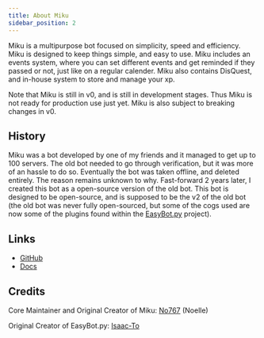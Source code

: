 ```yaml
---
title: About Miku
sidebar_position: 2
---
```


Miku is a multipurpose bot focused on simplicity, speed and efficiency.  Miku is designed to keep things simple, and easy to use. Miku includes an events system, where you can set different events and get reminded if they passed or not, just like on a regular calender. Miku also contains DisQuest, and in-house system to store and manage your xp. 

Note that Miku is still in v0, and is still in development stages. Thus Miku is not ready for production use just yet. Miku is also subject to breaking changes in v0.

## History

Miku was a bot developed by one of my friends and it managed to get up to 100 servers. The old bot needed to go through verification, but it was more of an hassle to do so. Eventually the bot was taken offline, and deleted entirely. The reason remains unknown to why. Fast-forward 2 years later, I created this bot as a open-source version of the old bot. This bot is designed to be open-source, and is supposed to be the v2 of the old bot (the old bot was never fully open-sourced, but some of the cogs used are now some of the plugins found within the [EasyBot.py](https://github.com/Isaac-To/EasyBot.py) project).

## Links

- [GitHub](https://github.com/No767/Miku)
- [Docs](https://miku-docs.vercel.app)

## Credits

Core Maintainer and Original Creator of Miku: [No767](https://github.com/No767) (Noelle)

Original Creator of EasyBot.py: [Isaac-To](https://github.com/Isaac-To)